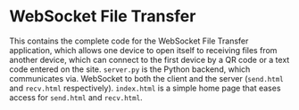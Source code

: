 # WebSocket File Transfer
This contains the complete code for the WebSocket File Transfer application, which allows one device to open itself to receiving files from another device, which can connect to the first device by a QR code or a text code entered on the site. `server.py` is the Python backend, which communicates via. WebSocket to both the client and the server (`send.html` and `recv.html` respectively). `index.html` is a simple home page that eases access for `send.html` and `recv.html`.